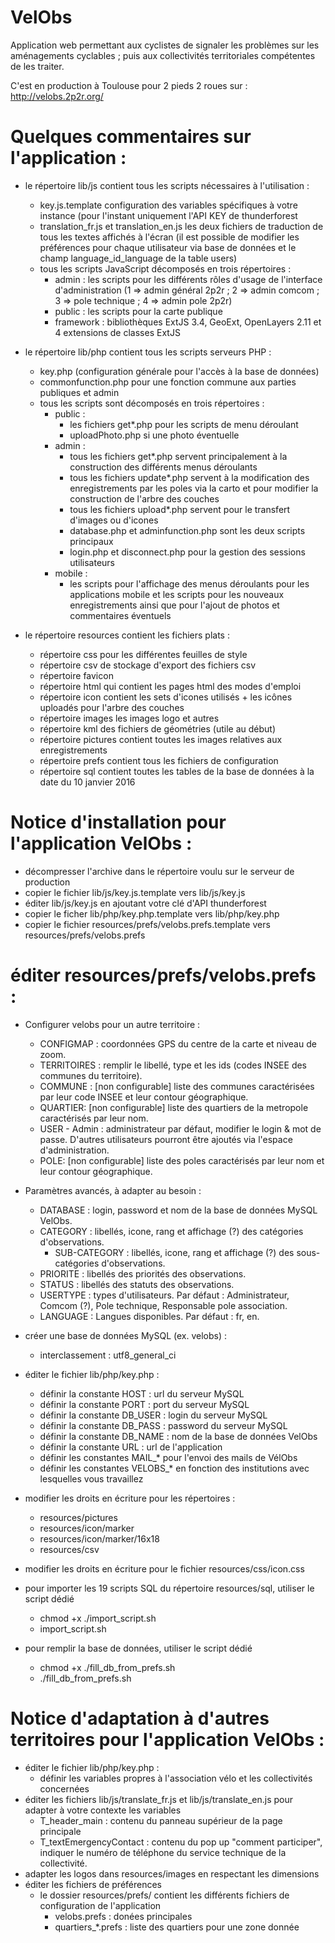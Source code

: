 VelObs
========

Application web permettant aux cyclistes de signaler les problèmes sur les aménagements cyclables ; puis aux collectivités territoriales compétentes de les traiter.

C'est en production à Toulouse pour 2 pieds 2 roues sur : http://velobs.2p2r.org/

# Quelques commentaires sur l'application :

* le répertoire lib/js contient tous les scripts nécessaires à l'utilisation :
    * key.js.template configuration des variables spécifiques à votre instance (pour l'instant uniquement l'API KEY de thunderforest
    * translation_fr.js et translation_en.js les deux fichiers de traduction de tous les textes affichés à l'écran (il est possible de modifier les préférences pour chaque utilisateur via base de données et le champ language_id_language de la table users)
    * tous les scripts JavaScript décomposés en trois répertoires :
        * admin : les scripts pour les différents rôles d'usage de l'interface d'administration (1 => admin général 2p2r ; 2 => admin comcom ; 3 => pole technique ; 4 => admin pole 2p2r)
        * public : les scripts pour la carte publique
        * framework : bibliothèques ExtJS 3.4, GeoExt, OpenLayers 2.11 et 4 extensions de classes ExtJS

 * le répertoire lib/php contient tous les scripts serveurs PHP :
    * key.php (configuration générale pour l'accès à la base de données)
    * commonfunction.php pour une fonction commune aux parties publiques et admin
    * tous les scripts sont décomposés en trois répertoires :
        * public :
            * les fichiers get*.php pour les scripts de menu déroulant
            * uploadPhoto.php si une photo éventuelle
        * admin :
            * tous les fichiers get*.php servent principalement à la construction des différents menus déroulants
            * tous les fichiers update*.php servent à la modification des enregistrements par les poles via la carto et pour modifier la construction de l'arbre des couches
            * tous les fichiers upload*.php servent pour le transfert d'images ou d'icones
            * database.php et adminfunction.php sont les deux scripts principaux
            * login.php et disconnect.php pour la gestion des sessions utilisateurs
        * mobile :
            * les scripts pour l'affichage des menus déroulants pour les applications mobile et les scripts pour les nouveaux enregistrements ainsi que pour l'ajout de photos et commentaires éventuels

 * le répertoire resources contient les fichiers plats :
    * répertoire css pour les différentes feuilles de style
    * répertoire csv de stockage d'export des fichiers csv
    * répertoire favicon
    * répertoire html qui contient les pages html des modes d'emploi
    * répertoire icon contient les sets d'icones utilisés + les icônes uploadés pour l'arbre des couches
    * répertoire images les images logo et autres
    * répertoire kml des fichiers de géométries (utile au début)
    * répertoire pictures contient toutes les images relatives aux enregistrements
    * répertoire prefs contient tous les fichiers de configuration
    * répertoire sql contient toutes les tables de la base de données à la date du 10 janvier 2016
   
#   Notice d'installation pour l'application VelObs :

 * décompresser l'archive dans le répertoire voulu sur le serveur de production
 * copier le fichier lib/js/key.js.template vers lib/js/key.js
 * éditer lib/js/key.js en ajoutant votre clé d'API thunderforest
 * copier le ficher lib/php/key.php.template vers lib/php/key.php
 * copier le fichier resources/prefs/velobs.prefs.template vers resources/prefs/velobs.prefs

#   éditer resources/prefs/velobs.prefs :

 * Configurer velobs pour un autre territoire :
 	* CONFIGMAP : coordonnées GPS du centre de la carte et niveau de zoom.
 	* TERRITOIRES : remplir le libellé, type et les ids (codes INSEE des communes du territoire).
 	* COMMUNE : [non configurable] liste des communes caractérisées par leur code INSEE et leur contour géographique.
    * QUARTIER: [non configurable] liste des quartiers de la metropole caractérisés par leur nom.
 	* USER - Admin : administrateur par défaut, modifier le login & mot de passe. D'autres utilisateurs pourront être ajoutés via l'espace d'administration.
    * POLE: [non configurable] liste des poles caractérisés par leur nom et leur contour géographique.
 
 * 	Paramètres avancés, à adapter au besoin : 	
 	* DATABASE : login, password et nom de la base de données MySQL VelObs.
 	* CATEGORY : libellés, icone, rang et affichage (?) des catégories d'observations.
 		* SUB-CATEGORY : libellés, icone, rang et affichage (?) des sous-catégories d'observations.
 	* PRIORITE : libellés des priorités des observations.
 	* STATUS :  libellés des statuts des observations.
 	* USERTYPE : types d'utilisateurs. Par défaut : Administrateur, Comcom (?), Pole technique, Responsable pole association.
    * LANGUAGE : Langues disponibles. Par défaut : fr, en.
 * créer une base de données MySQL (ex. velobs) :
    * interclassement : utf8_general_ci
 * éditer le fichier lib/php/key.php :
    * définir la constante HOST : url du serveur MySQL
    * définir la constante PORT : port du serveur MySQL
    * définir la constante DB_USER : login du serveur MySQL
    * définir la constante DB_PASS : password du serveur MySQL
    * définir la constante DB_NAME : nom de la base de données VelObs
    * définir la constante URL : url de l'application
    * définir les constantes  MAIL_* pour l'envoi des mails de VélObs
    * définir les constantes VELOBS_* en fonction des institutions avec lesquelles vous travaillez
 * modifier les droits en écriture pour les répertoires :
    * resources/pictures
    * resources/icon/marker
    * resources/icon/marker/16x18
    * resources/csv
 * modifier les droits en écriture pour le fichier resources/css/icon.css
 * pour importer les 19 scripts SQL du répertoire resources/sql, utiliser le script dédié
 	* chmod +x ./import_script.sh
 	* import_script.sh
 * pour remplir la base de données, utiliser le script dédié
 	* chmod +x ./fill_db_from_prefs.sh
 	* ./fill_db_from_prefs.sh 
 
#   Notice d'adaptation à d'autres territoires pour l'application VelObs :

  * éditer le fichier lib/php/key.php :  
     * définir les variables propres à l'association vélo et les collectivités concernées
  * éditer les fichiers  lib/js/translate_fr.js et lib/js/translate_en.js pour adapter à votre contexte les variables
     * T_header_main : contenu du panneau supérieur de la page principale
     * T_textEmergencyContact : contenu du pop up "comment participer", indiquer le numéro de téléphone du service technique de la collectivité.
  * adapter les logos dans resources/images en respectant les dimensions    
  * éditer les fichiers de préférences
     * le dossier resources/prefs/ contient les différents fichiers de configuration de l'application
        * velobs.prefs : donées principales
        * quartiers_*.prefs : liste des quartiers pour une zone donnée

